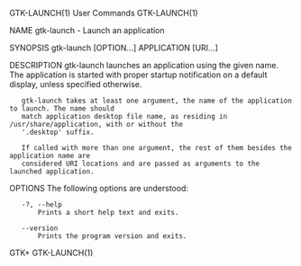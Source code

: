 GTK-LAUNCH(1)                                User Commands                               GTK-LAUNCH(1)

NAME
       gtk-launch - Launch an application

SYNOPSIS
       gtk-launch [OPTION...] APPLICATION [URI...]

DESCRIPTION
       gtk-launch launches an application using the given name. The application is started with proper
       startup notification on a default display, unless specified otherwise.

       gtk-launch takes at least one argument, the name of the application to launch. The name should
       match application desktop file name, as residing in /usr/share/application, with or without the
       '.desktop' suffix.

       If called with more than one argument, the rest of them besides the application name are
       considered URI locations and are passed as arguments to the launched application.

OPTIONS
       The following options are understood:

       -?, --help
           Prints a short help text and exits.

       --version
           Prints the program version and exits.

GTK+                                                                                     GTK-LAUNCH(1)
